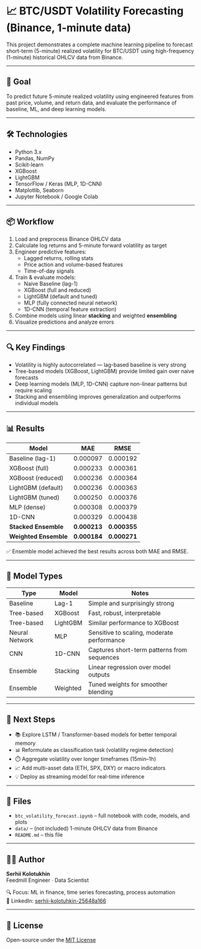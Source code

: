 # 📈 BTC/USDT Volatility Forecasting (Binance, 1-minute data)

This project demonstrates a complete machine learning pipeline to forecast short-term (5-minute) realized volatility for BTC/USDT using high-frequency (1-minute) historical OHLCV data from Binance.

---

## 🎯 Goal

To predict future 5-minute realized volatility using engineered features from past price, volume, and return data, and evaluate the performance of baseline, ML, and deep learning models.

---

## 🛠️ Technologies

- Python 3.x
- Pandas, NumPy
- Scikit-learn
- XGBoost
- LightGBM
- TensorFlow / Keras (MLP, 1D-CNN)
- Matplotlib, Seaborn
- Jupyter Notebook / Google Colab

---

## 📦 Workflow

1. Load and preprocess Binance OHLCV data
2. Calculate log returns and 5-minute forward volatility as target
3. Engineer predictive features:
   - Lagged returns, rolling stats
   - Price action and volume-based features
   - Time-of-day signals
4. Train & evaluate models:
   - Naive Baseline (lag-1)
   - XGBoost (full and reduced)
   - LightGBM (default and tuned)
   - MLP (fully connected neural network)
   - 1D-CNN (temporal feature extraction)
5. Combine models using linear **stacking** and weighted **ensembling**
6. Visualize predictions and analyze errors

---

## 🔍 Key Findings

- Volatility is highly autocorrelated — lag-based baseline is very strong
- Tree-based models (XGBoost, LightGBM) provide limited gain over naive forecasts
- Deep learning models (MLP, 1D-CNN) capture non-linear patterns but require scaling
- Stacking and ensembling improves generalization and outperforms individual models

---

## 📊 Results

| Model                 | MAE        | RMSE       |
|----------------------|------------|------------|
| Baseline (lag-1)     | 0.000097   | 0.000192   |
| XGBoost (full)       | 0.000233   | 0.000361   |
| XGBoost (reduced)    | 0.000236   | 0.000364   |
| LightGBM (default)   | 0.000236   | 0.000363   |
| LightGBM (tuned)     | 0.000250   | 0.000376   |
| MLP (dense)          | 0.000308   | 0.000379   |
| 1D-CNN               | 0.000329   | 0.000438   |
| **Stacked Ensemble** | **0.000213** | **0.000355** |
| **Weighted Ensemble**| **0.000184** | **0.000271** |

✅ Ensemble model achieved the best results across both MAE and RMSE.

---

## 🧪 Model Types

| Type           | Model      | Notes                                       |
|----------------|------------|---------------------------------------------|
| Baseline       | Lag-1      | Simple and surprisingly strong              |
| Tree-based     | XGBoost    | Fast, robust, interpretable                 |
| Tree-based     | LightGBM   | Similar performance to XGBoost              |
| Neural Network | MLP        | Sensitive to scaling, moderate performance  |
| CNN            | 1D-CNN     | Captures short-term patterns from sequences |
| Ensemble       | Stacking   | Linear regression over model outputs        |
| Ensemble       | Weighted   | Tuned weights for smoother blending         |

---

## 🚀 Next Steps

- 📚 Explore LSTM / Transformer-based models for better temporal memory
- 📊 Reformulate as classification task (volatility regime detection)
- ⏱️ Aggregate volatility over longer timeframes (15min–1h)
- 📈 Add multi-asset data (ETH, SPX, DXY) or macro indicators
- 💡 Deploy as streaming model for real-time inference

---

## 📂 Files

- `btc_volatility_forecast.ipynb` – full notebook with code, models, and plots
- `data/` – (not included) 1-minute OHLCV data from Binance
- `README.md` – this file

---

## 🧑‍💻 Author

**Serhii Kolotukhin**  
Feedmill Engineer · Data Scientist  

🔍 Focus: ML in finance, time series forecasting, process automation  
📍 LinkedIn: [serhii-kolotuhkin-25648a166](https://www.linkedin.com/in/serhii-kolotuhkin-25648a166)

---

## 📝 License

Open-source under the [MIT License](LICENSE)
